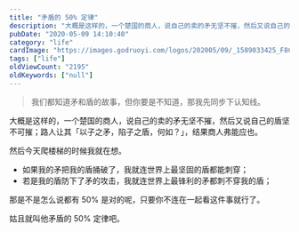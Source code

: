 ```yaml
---
title: "矛盾的 50% 定律"
description: "大概是这样的，一个楚国的商人，说自己的卖的矛无坚不摧，然后又说自己的盾坚不可摧，路人让其「以子之矛，陷子之盾，何如？」，结果商人弗能应也。"
pubDate: "2020-05-09 14:10:40"
category: "life"
cardImage: "https://images.godruoyi.com/logos/202005/09/_1589033425_F8CI2F3YQP.jpg"
tags: ["life"]
oldViewCount: "2195"
oldKeywords: ["null"]
---
```


> 我们都知道矛和盾的故事，但你要是不知道，那我先同步下认知线。

大概是这样的，一个楚国的商人，说自己的卖的矛无坚不摧，然后又说自己的盾坚不可摧；路人让其「以子之矛，陷子之盾，何如？」，结果商人弗能应也。

然后今天爬楼梯的时候我就在想。

* 如果我的矛把我的盾捅破了，我就连世界上最坚固的盾都能刺穿；
* 若是我的盾防下了矛的攻击，我就连世界上最锋利的矛都刺不穿我的盾；

那是不是怎么说都有 50% 是对的呢，只要你不连在一起看这件事就行了。

姑且就叫他矛盾的 50% 定律吧。
